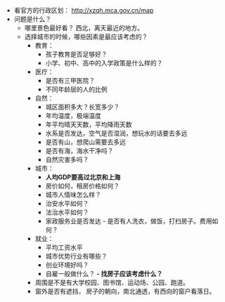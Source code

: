 - 看官方的行政区划： http://xzqh.mca.gov.cn/map
- 问题是什么？
	- 哪里景色最好看？ 西北，离天最近的地方。
	- 选择城市的时候，哪些因素是最应该考虑的？
		- 教育：
			- 孩子教育是否足够好？
			- 小学、初中、高中的入学政策是什么样的？
		- 医疗：
			- 是否有三甲医院？
			- 不同年龄层的人的比例
		- 自然：
			- 城区面积多大？长宽多少？
			- 年均温度，极端温度
			- 年平均晴天天数，平均降雨天数
			- 水系是否发达，空气是否湿润，想玩水的话要去多远
			- 是否有山，想爬山需要去多远
			- 是否有海，海水干净吗？
			- 自然灾害多吗？
		- 城市：
			- **人均GDP要高过北京和上海**
			- 房价如何，租房价格如何？
			- 城市人情味怎么样？
			- 治安水平如何？
			- 法治水平如何？
			- 家政服务业是否发达 - 是否有人洗衣，做饭，打扫房子。费用如何？
		- 就业：
			- 平均工资水平
			- 城市优势行业有哪些？
			- 创业环境好吗？
			- 自雇一般做什么？
	**- 找房子应该考虑什么？**
		- 周围是不是有大学校园、图书馆、运动场、公园、跑道。
		- 窗外是否有遮挡， 房子的朝向，南北通透，有西向的窗户看落日。